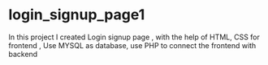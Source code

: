 # login_signup_page1
In this project I created Login signup page , with the help of HTML, CSS for frontend , Use MYSQL as database,   use PHP to connect the frontend with backend   
